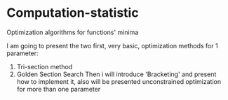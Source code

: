 # Computation-statistic
Optimization algorithms for functions' minima

I am going to present the two first, very basic, optimization methods for 1 parameter:
1. Tri-section method
2. Golden Section Search
Then i will introduce 'Bracketing' and present how to implement it, also will be presented unconstrained optimization for more than one parameter
